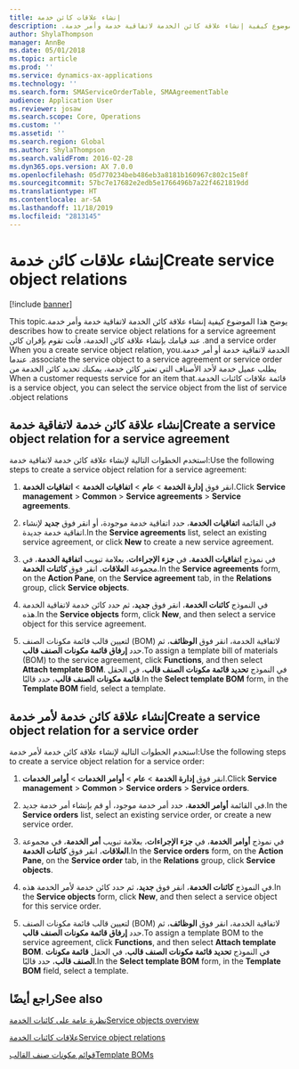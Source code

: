 ```yaml
---
title: إنشاء علاقات كائن خدمة
description: ‏‫يوضح هذا الموضوع كيفية إنشاء علاقة كائن الخدمة لاتفاقية خدمة وأمر خدمة.
author: ShylaThompson
manager: AnnBe
ms.date: 05/01/2018
ms.topic: article
ms.prod: ''
ms.service: dynamics-ax-applications
ms.technology: ''
ms.search.form: SMAServiceOrderTable, SMAAgreementTable
audience: Application User
ms.reviewer: josaw
ms.search.scope: Core, Operations
ms.custom: ''
ms.assetid: ''
ms.search.region: Global
ms.author: ShylaThompson
ms.search.validFrom: 2016-02-28
ms.dyn365.ops.version: AX 7.0.0
ms.openlocfilehash: 05d770234beb486eb3a8181b160967c802c15e8f
ms.sourcegitcommit: 57bc7e17682e2edb5e1766496b7a22f4621819dd
ms.translationtype: HT
ms.contentlocale: ar-SA
ms.lasthandoff: 11/18/2019
ms.locfileid: "2813145"
---
```

# <a name="create-service-object-relations"></a><span data-ttu-id="0ee8c-103">إنشاء علاقات كائن خدمة</span><span class="sxs-lookup"><span data-stu-id="0ee8c-103">Create service object relations</span></span> 

[!include [banner](../includes/banner.md)]


<span data-ttu-id="0ee8c-104">‏‫يوضح هذا الموضوع كيفية إنشاء علاقة كائن الخدمة لاتفاقية خدمة وأمر خدمة.</span><span class="sxs-lookup"><span data-stu-id="0ee8c-104">This topic describes how to create service object relations for a service agreement and a service order.</span></span> <span data-ttu-id="0ee8c-105">عند قيامك بإنشاء علاقة كائن الخدمة، فأنت تقوم بإقران كائن الخدمة لاتفاقية خدمة أو أمر خدمة.</span><span class="sxs-lookup"><span data-stu-id="0ee8c-105">When you a create service object relation, you associate the service object to a service agreement or service order.</span></span> <span data-ttu-id="0ee8c-106">عندما يطلب عميل خدمة لأحد الأصناف التي تعتبر كائن خدمة، يمكنك تحديد كائن الخدمة من قائمة علاقات كائنات الخدمة.</span><span class="sxs-lookup"><span data-stu-id="0ee8c-106">When a customer requests service for an item that is a service object, you can select the service object from the list of service object relations.</span></span>

## <a name="create-a-service-object-relation-for-a-service-agreement"></a><span data-ttu-id="0ee8c-107">إنشاء علاقة كائن خدمة لاتفاقية خدمة</span><span class="sxs-lookup"><span data-stu-id="0ee8c-107">Create a service object relation for a service agreement</span></span>

<span data-ttu-id="0ee8c-108">استخدم الخطوات التالية لإنشاء علاقة كائن خدمة لاتفاقية خدمة:</span><span class="sxs-lookup"><span data-stu-id="0ee8c-108">Use the following steps to create a service object relation for a service agreement:</span></span>

1.  <span data-ttu-id="0ee8c-109">انقر فوق **إدارة الخدمة** \> **عام** \> **اتفاقيات الخدمة‬** \> **اتفاقيات الخدمة‬**.</span><span class="sxs-lookup"><span data-stu-id="0ee8c-109">Click **Service management** \> **Common** \> **Service agreements** \> **Service agreements**.</span></span>

2.  <span data-ttu-id="0ee8c-110">في القائمة **اتفاقيات الخدمة**، حدد اتفاقية خدمة موجودة، أو انقر فوق **جديد** لإنشاء اتفاقية خدمة جديدة.</span><span class="sxs-lookup"><span data-stu-id="0ee8c-110">In the **Service agreements** list, select an existing service agreement, or click **New** to create a new service agreement.</span></span>

3.  <span data-ttu-id="0ee8c-111">في نموذج **اتفاقيات الخدمة**، في **جزء الإجراءات**، بعلامة تبويب **اتفاقية الخدمة**، في مجموعة **العلاقات**، انقر فوق **كائنات الخدمة**.</span><span class="sxs-lookup"><span data-stu-id="0ee8c-111">In the **Service agreements** form, on the **Action Pane**, on the **Service agreement** tab, in the **Relations** group, click **Service objects**.</span></span>

4.  <span data-ttu-id="0ee8c-112">في النموذج **كائنات الخدمة**، انقر فوق **جديد**، ثم حدد كائن خدمة لاتفاقية الخدمة هذه.</span><span class="sxs-lookup"><span data-stu-id="0ee8c-112">In the **Service objects** form, click **New**, and then select a service object for this service agreement.</span></span>

5.  <span data-ttu-id="0ee8c-113">لتعيين قالب قائمة مكونات الصنف (BOM) لاتفاقية الخدمة، انقر فوق **الوظائف**، ثم حدد **إرفاق قائمة مكونات الصنف قالب‬**.</span><span class="sxs-lookup"><span data-stu-id="0ee8c-113">To assign a template bill of materials (BOM) to the service agreement, click **Functions**, and then select **Attach template BOM**.</span></span> <span data-ttu-id="0ee8c-114">في النموذج **تحديد قائمة مكونات الصنف قالب‬**، في الحقل **قائمة مكونات الصنف قالب‬**، حدد قالبًا.</span><span class="sxs-lookup"><span data-stu-id="0ee8c-114">In the **Select template BOM** form, in the **Template BOM** field, select a template.</span></span> 

## <a name="create-a-service-object-relation-for-a-service-order"></a><span data-ttu-id="0ee8c-115">إنشاء علاقة كائن خدمة لأمر خدمة</span><span class="sxs-lookup"><span data-stu-id="0ee8c-115">Create a service object relation for a service order</span></span>

<span data-ttu-id="0ee8c-116">استخدم الخطوات التالية لإنشاء علاقة كائن خدمة لأمر خدمة:</span><span class="sxs-lookup"><span data-stu-id="0ee8c-116">Use the following steps to create a service object relation for a service order:</span></span>

1.  <span data-ttu-id="0ee8c-117">انقر فوق **إدارة الخدمة** \> **عام** \> **أوامر الخدمات** \> **أوامر الخدمات**.</span><span class="sxs-lookup"><span data-stu-id="0ee8c-117">Click **Service management** \> **Common** \> **Service orders** \> **Service orders**.</span></span>

2.  <span data-ttu-id="0ee8c-118">في القائمة **أوامر الخدمة**، حدد أمر خدمة موجود، أو قم بإنشاء أمر خدمة جديد.</span><span class="sxs-lookup"><span data-stu-id="0ee8c-118">In the **Service orders** list, select an existing service order, or create a new service order.</span></span>

3.  <span data-ttu-id="0ee8c-119">في نموذج **أوامر الخدمة**، في **جزء الإجراءات**، بعلامة تبويب **أمر الخدمة**، في مجموعة **العلاقات**، انقر فوق **كائنات الخدمة**.</span><span class="sxs-lookup"><span data-stu-id="0ee8c-119">In the **Service orders** form, on the **Action Pane**, on the **Service order** tab, in the **Relations** group, click **Service objects**.</span></span>

4.  <span data-ttu-id="0ee8c-120">في النموذج **كائنات الخدمة**، انقر فوق **جديد**، ثم حدد كائن خدمة لأمر الخدمة هذه.</span><span class="sxs-lookup"><span data-stu-id="0ee8c-120">In the **Service objects** form, click **New**, and then select a service object for this service order.</span></span>

5.  <span data-ttu-id="0ee8c-121">لتعيين قالب قائمة مكونات الصنف (BOM) لاتفاقية الخدمة، انقر فوق **الوظائف**، ثم حدد **إرفاق قائمة مكونات الصنف قالب‬**.</span><span class="sxs-lookup"><span data-stu-id="0ee8c-121">To assign a template BOM to the service agreement, click **Functions**, and then select **Attach template BOM**.</span></span> <span data-ttu-id="0ee8c-122">في النموذج **تحديد قائمة مكونات الصنف قالب‬**، في الحقل **قائمة مكونات الصنف قالب‬**، حدد قالبًا.</span><span class="sxs-lookup"><span data-stu-id="0ee8c-122">In the **Select template BOM** form, in the **Template BOM** field, select a template.</span></span> 


## <a name="see-also"></a><span data-ttu-id="0ee8c-123">راجع أيضًا</span><span class="sxs-lookup"><span data-stu-id="0ee8c-123">See also</span></span>

[<span data-ttu-id="0ee8c-124">نظرة عامة على كائنات الخدمة</span><span class="sxs-lookup"><span data-stu-id="0ee8c-124">Service objects overview</span></span>](service-objects.md)

[<span data-ttu-id="0ee8c-125">علاقات كائنات الخدمة</span><span class="sxs-lookup"><span data-stu-id="0ee8c-125">Service object relations</span></span>](service-object-relations.md)

[<span data-ttu-id="0ee8c-126">قوائم مكونات صنف القالب</span><span class="sxs-lookup"><span data-stu-id="0ee8c-126">Template BOMs</span></span>](template-boms.md)

  


